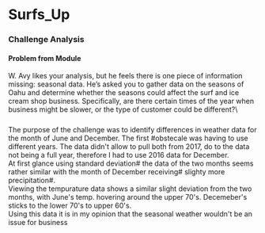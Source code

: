 # Surfs_Up
### Challenge Analysis
#### Problem from Module
W. Avy likes your analysis, but he feels there is one piece of information missing: seasonal data. He’s asked you to gather data on the seasons of Oahu and determine whether the seasons could affect the surf and ice cream shop business. Specifically, are there certain times of the year when business might be slower, or the type of customer could be different?\
#####
The purpose of the challenge was to identify differences in weather data for the month of June and December. The first #obstecale was having to use different years. The data didn't allow to pull both from 2017, do to the data not being a full year, therefore I had to use 2016 data for December.\
At first glance using standard deviation# the data of the two months seems rather similar with the month of December receiving# slighty more precipitation#.\
Viewing the tempurature data shows a similar slight deviation from the two months, with June's temp. hovering around the upper 70's. Decemeber's sticks to the lower 70's to upper 60's.\
Using this data it is in my opinion that the seasonal weather wouldn't be an issue for business
